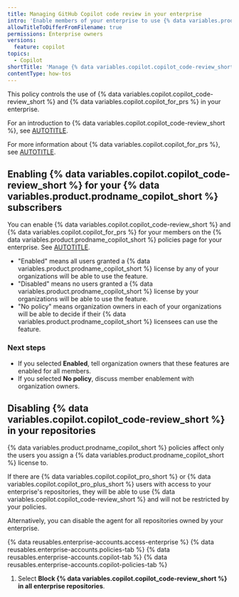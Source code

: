 ```yaml
---
title: Managing GitHub Copilot code review in your enterprise
intro: 'Enable members of your enterprise to use {% data variables.product.prodname_copilot_short %} to review code and create pull request summaries.'
allowTitleToDifferFromFilename: true
permissions: Enterprise owners
versions:
  feature: copilot
topics:
  - Copilot
shortTitle: 'Manage {% data variables.copilot.copilot_code-review_short %}'
contentType: how-tos
---
```


This policy controls the use of {% data variables.copilot.copilot_code-review_short %} and {% data variables.copilot.copilot_for_prs %} in your enterprise.

For an introduction to {% data variables.copilot.copilot_code-review_short %}, see [AUTOTITLE](/copilot/concepts/code-review).

For more information about {% data variables.copilot.copilot_for_prs %}, see [AUTOTITLE](/copilot/how-tos/use-copilot-for-common-tasks/create-a-pr-summary).

## Enabling {% data variables.copilot.copilot_code-review_short %} for your {% data variables.product.prodname_copilot_short %} subscribers

You can enable {% data variables.copilot.copilot_code-review_short %} and {% data variables.copilot.copilot_for_prs %} for your members on the {% data variables.product.prodname_copilot_short %} policies page for your enterprise. See [AUTOTITLE](/copilot/managing-copilot/managing-copilot-for-your-enterprise/managing-policies-and-features-for-copilot-in-your-enterprise#defining-policies-for-your-enterprise).

* "Enabled" means all users granted a {% data variables.product.prodname_copilot_short %} license by any of your organizations will be able to use the feature.
* "Disabled" means no users granted a {% data variables.product.prodname_copilot_short %} license by your organizations will be able to use the feature.
* "No policy" means organization owners in each of your organizations will be able to decide if their {% data variables.product.prodname_copilot_short %} licensees can use the feature.

### Next steps

* If you selected **Enabled**, tell organization owners that these features are enabled for all members.
* If you selected **No policy**, discuss member enablement with organization owners.

## Disabling {% data variables.copilot.copilot_code-review_short %} in your repositories

{% data variables.product.prodname_copilot_short %} policies affect only the users you assign a {% data variables.product.prodname_copilot_short %} license to.

If there are {% data variables.copilot.copilot_pro_short %} or {% data variables.copilot.copilot_pro_plus_short %} users with access to your enterprise's repositories, they will be able to use {% data variables.copilot.copilot_code-review_short %} and will not be restricted by your policies.

Alternatively, you can disable the agent for all repositories owned by your enterprise.

<!-- expires 2025-10-28 -->
<!-- Part of the Copilot direct licensing rollout -->
<!-- Expired content will be addressed by the Drivers team -->

{% data reusables.enterprise-accounts.access-enterprise %}
{% data reusables.enterprise-accounts.policies-tab %}
{% data reusables.enterprise-accounts.copilot-tab %}
{% data reusables.enterprise-accounts.copilot-policies-tab %}
1. Select **Block {% data variables.copilot.copilot_code-review_short %} in all enterprise repositories**.

<!-- end expires 2025-10-28 -->
